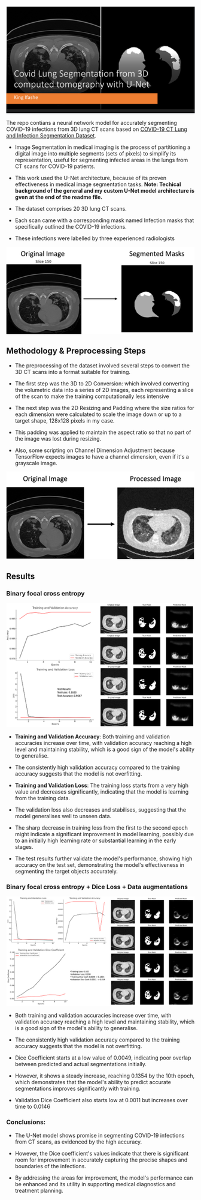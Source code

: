 ![image1](assets/pic11.png)

The repo contians a neural network model for accurately segmenting COVID-19 infections from 3D lung CT scans based on [COVID-19 CT Lung and Infection Segmentation Dataset](https://zenodo.org/records/3757476#.X6MgWGj7RPa). 

- Image Segmentation in medical imaging is the process of partitioning a digital image into multiple segments (sets of pixels) to simplify its representation, useful for segmenting infected areas in the lungs from CT scans for COVID-19 patients. 

- This work used the U-Net architecture, because of its proven effectiveness in medical image segmentation tasks. **Note: Techical background of the general and my custom U-Net model architecture is gven at the end of the readme file.**

- The dataset comprises 20 3D lung CT scans. 

- Each scan came with a corresponding mask named Infection masks that specifically outlined the COVID-19 infections. 

- These infections were labelled by three experienced radiologists

![image2](assets/pic2.png)

## **Methodology & Preprocessing Steps** 

- The preprocessing of the dataset involved several steps to convert the 3D CT scans into a format suitable for training. 

- The first step was the 3D to 2D Conversion: which involved converting the volumetric data into a series of 2D images, each representing a slice of the scan to make the training computationally less intensive 

- The next step was the 2D Resizing and Padding where the size ratios for each dimension were calculated to scale the image down or up to a target shape, 128x128 pixels in my case. 

- This padding was applied to maintain the aspect ratio so that no part of the image was lost during resizing.   

- Also, some scripting on Channel Dimension Adjustment because TensorFlow expects images to have a channel dimension, even if it's a grayscale image. 

![image5](assets/pic5.png)

## **Results** 
### Binary focal cross entropy

![image7](assets/pic7.png)

- **Training and Validation Accuracy**: Both training and validation accuracies increase over time, with validation accuracy reaching a high level and maintaining stability, which is a good sign of the model's ability to generalise. 

- The consistently high validation accuracy compared to the training accuracy suggests that the model is not overfitting.

- **Training and Validation Loss**: The training loss starts from a very high value and decreases significantly, indicating that the model is learning from the training data. 

- The validation loss also decreases and stabilises, suggesting that the model generalises well to unseen data. 

- The sharp decrease in training loss from the first to the second epoch might indicate a significant improvement in model learning, possibly due to an initially high learning rate or substantial learning in the early stages.

- The test results further validate the model's performance, showing high accuracy on the test set, demonstrating the model's effectiveness in segmenting the target objects accurately. 

### Binary focal cross entropy + Dice Loss + Data augmentations

![image8](assets/pic8.png)

- Both training and validation accuracies increase over time, with validation accuracy reaching a high level and maintaining stability, which is a good sign of the model's ability to generalise. 

- The consistently high validation accuracy compared to the training accuracy suggests that the model is not overfitting.

- Dice Coefficient starts at a low value of 0.0049, indicating poor overlap between predicted and actual segmentations initially. 

- However, it shows a steady increase, reaching 0.1354 by the 10th epoch, which demonstrates that the model's ability to predict accurate segmentations improves significantly with training.

- Validation Dice Coefficient also starts low at 0.0011 but increases over time to 0.0146


### Conclusions:
- The U-Net model shows promise in segmenting COVID-19 infections from CT scans, as evidenced by the high accuracy.
 
- However, the Dice coefficient's values indicate that there is significant room for improvement in accurately capturing the precise shapes and boundaries of the infections. 

- By addressing the areas for improvement, the model's performance can be enhanced and its utility in supporting medical diagnostics and treatment planning.








